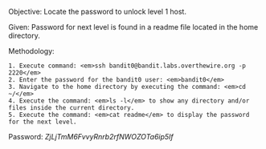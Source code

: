 Objective: Locate the password to unlock level 1 host.

Given: Password for next level is found in a readme file located in the home directory.

Methodology:

    1. Execute command: <em>ssh bandit0@bandit.labs.overthewire.org -p 2220</em>
    2. Enter the password for the bandit0 user: <em>bandit0</em>
    3. Navigate to the home directory by executing the command: <em>cd ~/</em>
    4. Execute the command: <em>ls -l</em> to show any directory and/or files inside the current directory.
    5. Execute the command: <em>cat readme</em> to display the password for the next level.

Password: *ZjLjTmM6FvvyRnrb2rfNWOZOTa6ip5If*